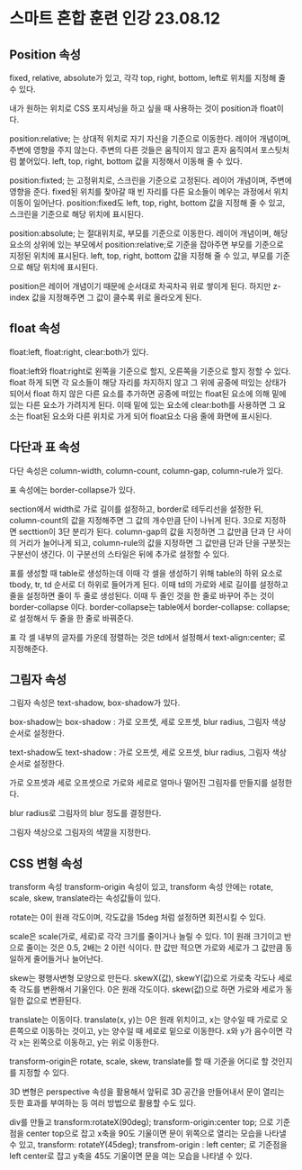 # 스마트 혼합 훈련 인강 23.08.12

## Position 속성

fixed, relative, absolute가 있고, 각각 top, right, bottom, left로 위치를 지정해 줄 수 있다.

내가 원하는 위치로 CSS 포지셔닝을 하고 싶을 때 사용하는 것이 position과 float이다.

position:relative; 는 상대적 위치로 자기 자신을 기준으로 이동한다. 레이어 개념이며, 주변에 영향을 주지 않는다. 주변의 다른 것들은 움직이지 않고 혼자 움직여서 포스팃처럼 붙어있다. left, top, right, bottom 값을 지정해서 이동해 줄 수 있다.

position:fixted; 는 고정위치로, 스크린을 기준으로 고정된다. 레이어 개념이며, 주변에 영향을 준다. fixed된 위치를 찾아갈 때 빈 자리를 다른 요소들이 메우는 과정에서 위치 이동이 일어난다. position:fixed도 left, top, right, bottom 값을 지정해 줄 수 있고, 스크린을 기준으로 해당 위치에 표시된다.

position:absolute; 는 절대위치로, 부모를 기준으로 이동한다. 레이어 개념이며, 해당 요소의 상위에 있는 부모에서 position:relative;로 기준을 잡아주면 부모를 기준으로 지정된 위치에 표시된다. left, top, right, bottom 값을 지정해 줄 수 있고, 부모를 기준으로 해당 위치에 표시된다.

position은 레이어 개념이기 때문에 순서대로 차곡차곡 위로 쌓이게 된다. 하지만 z-index 값을 지정해주면 그 값이 클수록 위로 올라오게 된다.

## float 속성

float:left, float:right, clear:both가 있다.

float:left와 float:right로 왼쪽을 기준으로 할지, 오른쪽을 기준으로 할지 정할 수 있다. float 하게 되면 각 요소들이 해당 자리를 차지하지 않고 그 위에 공중에 떠있는 상태가 되어서 float 하지 않은 다른 요소를 추가하면 공중에 떠있는 float된 요소에 의해 밑에 있는 다른 요소가 가려지게 된다. 이때 밑에 있는 요소에 clear:both를 사용하면 그 요소는 float된 요소와 다른 위치로 가게 되어 float요소 다음 줄에 화면에 표시된다.

## 다단과 표 속성

다단 속성은 column-width, column-count, column-gap, column-rule가 있다.

표 속성에는 border-collapse가 있다.

section에서 width로 가로 길이를 설정하고, border로 테두리선을 설정한 뒤, column-count의 값을 지정해주면 그 값의 개수만큼 단이 나뉘게 된다. 3으로 지정하면 secttion이 3단 분리가 된다. column-gap의 값을 지정하면 그 값만큼 단과 단 사이의 거리가 늘어나게 되고, column-rule의 값을 지정하면 그 값만큼 단과 단을 구분짓는 구분선이 생긴다. 이 구분선의 스타일은 뒤에 추가로 설정할 수 있다.

표를 생성할 때 table로 생성하는데 이때 각 셀을 생성하기 위해 table의 하위 요소로 tbody, tr, td 순서로 더 하위로 들어가게 된다. 이때 td의 가로와 세로 길이를 설정하고 줄을 설정하면 줄이 두 줄로 생성된다. 이때 두 줄인 것을 한 줄로 바꾸어 주는 것이 border-collapse 이다. border-collapse는 table에서 border-collapse: collapse; 로 설정해서 두 줄을 한 줄로 바꿔준다.

표 각 셀 내부의 글자를 가운데 정렬하는 것은 td에서 설정해서 text-align:center; 로 지정해준다.

## 그림자 속성

그림자 속성은 text-shadow, box-shadow가 있다.

box-shadow는 box-shadow : 가로 오프셋, 세로 오프셋, blur radius, 그림자 색상 순서로 설정한다.

text-shadow도 text-shadow : 가로 오프셋, 세로 오프셋, blur radius, 그림자 색상 순서로 설정한다.

가로 오프셋과 세로 오프셋으로 가로와 세로로 얼마나 떨어진 그림자를 만들지를 설정한다.

blur radius로 그림자의 blur 정도를 결정한다.

그림자 색상으로 그림자의 색깔을 지정한다.

## CSS 변형 속성

transform 속성 transform-origin 속성이 있고, transform 속성 안에는 rotate, scale, skew, translate라는 속성값들이 있다.

rotate는 0이 원래 각도이며, 각도값을 15deg 처럼 설정하면 회전시킬 수 있다.

scale은 scale(가로, 세로)로 각각 크기를 줄이거나 늘릴 수 있다. 1이 원래 크기이고 반으로 줄이는 것은 0.5, 2배는 2 이런 식이다. 한 값만 적으면 가로와 세로가 그 값만큼 동일하게 줄어들거나 늘어난다.

skew는 평행사변형 모양으로 만든다. skewX(값), skewY(값)으로 가로축 각도나 세로축 각도를 변환해서 기울인다. 0은 원래 각도이다. skew(값)으로 하면 가로와 세로가 동일한 값으로 변환된다.

translate는 이동이다. translate(x, y)는 0은 원래 위치이고, x는 양수일 때 가로로 오른쪽으로 이동하는 것이고, y는 양수일 때 세로로 밑으로 이동한다. x와 y가 음수이면 각각 x는 왼쪽으로 이동하고, y는 위로 이동한다.

transform-origin은 rotate, scale, skew, translate를 할 때 기준을 어디로 할 것인지를 지정할 수 있다.

3D 변형은 perspective 속성을 활용해서 앞뒤로 3D 공간을 만들어내서 문이 열리는 듯한 효과를 부여하는 등 여러 방법으로 활용할 수도 있다.

div를 만들고 transform:rotateX(90deg); transform-origin:center top; 으로 기준점을 center top으로 잡고 x축을 90도 기울이면 문이 위쪽으로 열리는 모습을 나타낼 수 있고, transform: rotateY(45deg); transfrom-origin : left center; 로 기준점을 left center로 잡고 y축을 45도 기울이면 문을 여는 모습을 나타낼 수 있다.